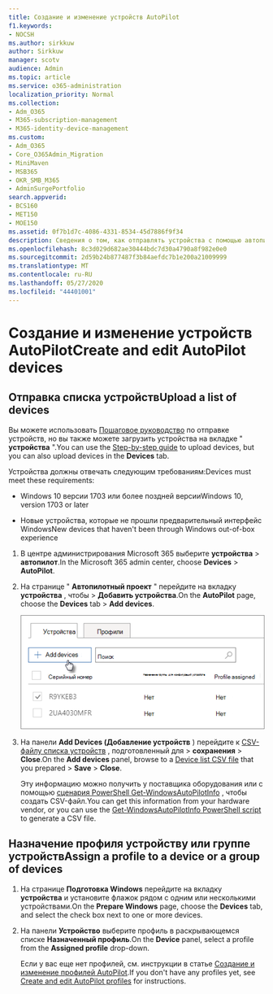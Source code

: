 ```yaml
---
title: Создание и изменение устройств AutoPilot
f1.keywords:
- NOCSH
ms.author: sirkkuw
author: Sirkkuw
manager: scotv
audience: Admin
ms.topic: article
ms.service: o365-administration
localization_priority: Normal
ms.collection:
- Adm_O365
- M365-subscription-management
- M365-identity-device-management
ms.custom:
- Adm_O365
- Core_O365Admin_Migration
- MiniMaven
- MSB365
- OKR_SMB_M365
- AdminSurgePortfolio
search.appverid:
- BCS160
- MET150
- MOE150
ms.assetid: 0f7b1d7c-4086-4331-8534-45d7886f9f34
description: Сведения о том, как отправлять устройства с помощью автопилота в Microsoft 365 бизнес премиум. Вы можете назначить профиль устройству или группе устройств.
ms.openlocfilehash: 8c3d029d682ae30444bdc7d30a4790a8f982e0e0
ms.sourcegitcommit: 2d59b24b877487f3b84aefdc7b1e200a21009999
ms.translationtype: MT
ms.contentlocale: ru-RU
ms.lasthandoff: 05/27/2020
ms.locfileid: "44401001"
---
```

# <a name="create-and-edit-autopilot-devices"></a><span data-ttu-id="a2a40-104">Создание и изменение устройств AutoPilot</span><span class="sxs-lookup"><span data-stu-id="a2a40-104">Create and edit AutoPilot devices</span></span>

## <a name="upload-a-list-of-devices"></a><span data-ttu-id="a2a40-105">Отправка списка устройств</span><span class="sxs-lookup"><span data-stu-id="a2a40-105">Upload a list of devices</span></span>

<span data-ttu-id="a2a40-106">Вы можете использовать [Пошаговое руководство](add-autopilot-devices-and-profile.md) по отправке устройств, но вы также можете загрузить устройства на вкладке " **устройства** ".</span><span class="sxs-lookup"><span data-stu-id="a2a40-106">You can use the [Step-by-step guide](add-autopilot-devices-and-profile.md) to upload devices, but you can also upload devices in the **Devices** tab.</span></span> 
  
<span data-ttu-id="a2a40-107">Устройства должны отвечать следующим требованиям:</span><span class="sxs-lookup"><span data-stu-id="a2a40-107">Devices must meet these requirements:</span></span>
  
- <span data-ttu-id="a2a40-108">Windows 10 версии 1703 или более поздней версии</span><span class="sxs-lookup"><span data-stu-id="a2a40-108">Windows 10, version 1703 or later</span></span>
    
- <span data-ttu-id="a2a40-109">Новые устройства, которые не прошли предварительный интерфейс Windows</span><span class="sxs-lookup"><span data-stu-id="a2a40-109">New devices that haven't been through Windows out-of-box experience</span></span>

1. <span data-ttu-id="a2a40-110">В центре администрирования Microsoft 365 выберите **устройства** \> **автопилот**.</span><span class="sxs-lookup"><span data-stu-id="a2a40-110">In the Microsoft 365 admin center, choose **Devices** \> **AutoPilot**.</span></span>
  
2. <span data-ttu-id="a2a40-111">На странице " **Автопилотный проект** " перейдите на вкладку **устройства** , чтобы \> **Добавить устройства**.</span><span class="sxs-lookup"><span data-stu-id="a2a40-111">On the **AutoPilot** page, choose the **Devices** tab \> **Add devices**.</span></span>
    
    ![In the Devices tab, choose Add devices.](../media/6ba81e22-c873-40ad-8a72-ce64d15ea6ba.png)
  
3. <span data-ttu-id="a2a40-113">На панели **Add Devices (Добавление устройств** ) перейдите к [CSV-файлу списка устройств](https://docs.microsoft.com/microsoft-365/admin/misc/device-list) , подготовленный для \> **сохранения** \> **Close**.</span><span class="sxs-lookup"><span data-stu-id="a2a40-113">On the **Add devices** panel, browse to a [Device list CSV file](https://docs.microsoft.com/microsoft-365/admin/misc/device-list) that you prepared \> **Save** \> **Close**.</span></span>
    
    <span data-ttu-id="a2a40-114">Эту информацию можно получить у поставщика оборудования или с помощью [сценария PowerShell Get-WindowsAutoPilotInfo](https://www.powershellgallery.com/packages/Get-WindowsAutoPilotInfo) , чтобы создать CSV-файл.</span><span class="sxs-lookup"><span data-stu-id="a2a40-114">You can get this information from your hardware vendor, or you can use the [Get-WindowsAutoPilotInfo PowerShell script](https://www.powershellgallery.com/packages/Get-WindowsAutoPilotInfo) to generate a CSV file.</span></span> 
    
## <a name="assign-a-profile-to-a-device-or-a-group-of-devices"></a><span data-ttu-id="a2a40-115">Назначение профиля устройству или группе устройств</span><span class="sxs-lookup"><span data-stu-id="a2a40-115">Assign a profile to a device or a group of devices</span></span>

1. <span data-ttu-id="a2a40-116">На странице **Подготовка Windows** перейдите на вкладку **устройства** и установите флажок рядом с одним или несколькими устройствами.</span><span class="sxs-lookup"><span data-stu-id="a2a40-116">On the **Prepare Windows** page, choose the **Devices** tab, and select the check box next to one or more devices.</span></span> 
    
2. <span data-ttu-id="a2a40-117">На панели **Устройство** выберите профиль в раскрывающемся списке **Назначенный профиль**.</span><span class="sxs-lookup"><span data-stu-id="a2a40-117">On the **Device** panel, select a profile from the **Assigned profile** drop-down.</span></span> 
    
    <span data-ttu-id="a2a40-118">Если у вас еще нет профилей, см. инструкции в статье [Создание и изменение профилей AutoPilot](create-and-edit-autopilot-profiles.md).</span><span class="sxs-lookup"><span data-stu-id="a2a40-118">If you don't have any profiles yet, see [Create and edit AutoPilot profiles](create-and-edit-autopilot-profiles.md) for instructions.</span></span> 
    
